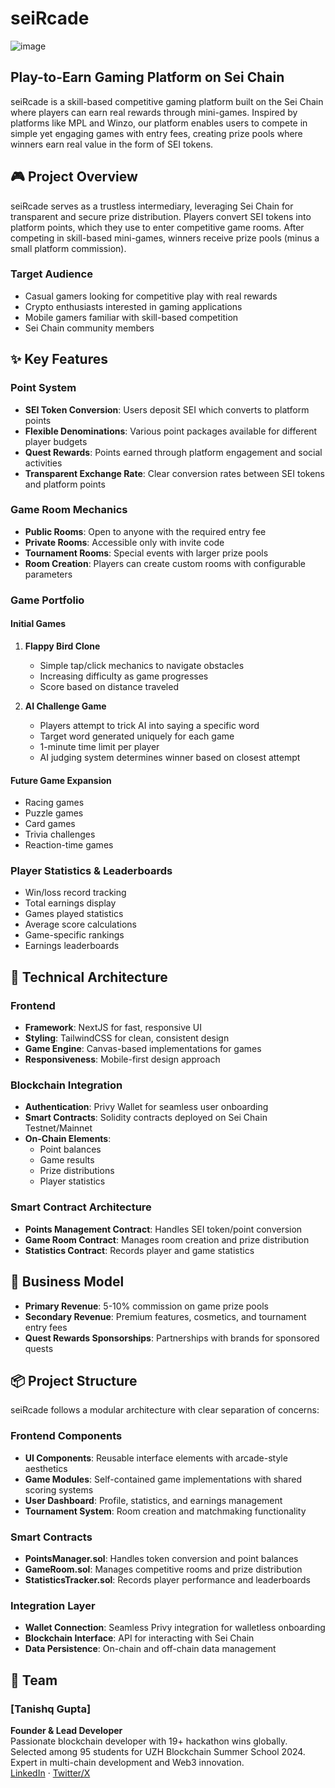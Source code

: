 # seiRcade

![image](https://github.com/user-attachments/assets/cdfc398c-4e01-4369-9eb5-5057eb99a3d8)

## Play-to-Earn Gaming Platform on Sei Chain

seiRcade is a skill-based competitive gaming platform built on the Sei Chain where players can earn real rewards through mini-games. Inspired by platforms like MPL and Winzo, our platform enables users to compete in simple yet engaging games with entry fees, creating prize pools where winners earn real value in the form of SEI tokens.

## 🎮 Project Overview

seiRcade serves as a trustless intermediary, leveraging Sei Chain for transparent and secure prize distribution. Players convert SEI tokens into platform points, which they use to enter competitive game rooms. After competing in skill-based mini-games, winners receive prize pools (minus a small platform commission).

### Target Audience
- Casual gamers looking for competitive play with real rewards
- Crypto enthusiasts interested in gaming applications
- Mobile gamers familiar with skill-based competition
- Sei Chain community members

## ✨ Key Features

### Point System
- **SEI Token Conversion**: Users deposit SEI which converts to platform points
- **Flexible Denominations**: Various point packages available for different player budgets
- **Quest Rewards**: Points earned through platform engagement and social activities
- **Transparent Exchange Rate**: Clear conversion rates between SEI tokens and platform points

### Game Room Mechanics
- **Public Rooms**: Open to anyone with the required entry fee
- **Private Rooms**: Accessible only with invite code
- **Tournament Rooms**: Special events with larger prize pools
- **Room Creation**: Players can create custom rooms with configurable parameters

### Game Portfolio

#### Initial Games
1. **Flappy Bird Clone**
   - Simple tap/click mechanics to navigate obstacles
   - Increasing difficulty as game progresses
   - Score based on distance traveled

2. **AI Challenge Game**
   - Players attempt to trick AI into saying a specific word
   - Target word generated uniquely for each game
   - 1-minute time limit per player
   - AI judging system determines winner based on closest attempt

#### Future Game Expansion
- Racing games
- Puzzle games
- Card games
- Trivia challenges
- Reaction-time games

### Player Statistics & Leaderboards
- Win/loss record tracking
- Total earnings display
- Games played statistics
- Average score calculations
- Game-specific rankings
- Earnings leaderboards

## 🔧 Technical Architecture

### Frontend
- **Framework**: NextJS for fast, responsive UI
- **Styling**: TailwindCSS for clean, consistent design
- **Game Engine**: Canvas-based implementations for games
- **Responsiveness**: Mobile-first design approach

### Blockchain Integration
- **Authentication**: Privy Wallet for seamless user onboarding
- **Smart Contracts**: Solidity contracts deployed on Sei Chain Testnet/Mainnet
- **On-Chain Elements**:
  - Point balances
  - Game results
  - Prize distributions
  - Player statistics

### Smart Contract Architecture
- **Points Management Contract**: Handles SEI token/point conversion
- **Game Room Contract**: Manages room creation and prize distribution
- **Statistics Contract**: Records player and game statistics

## 💼 Business Model

- **Primary Revenue**: 5-10% commission on game prize pools
- **Secondary Revenue**: Premium features, cosmetics, and tournament entry fees
- **Quest Rewards Sponsorships**: Partnerships with brands for sponsored quests

## 📦 Project Structure

seiRcade follows a modular architecture with clear separation of concerns:

### Frontend Components
- **UI Components**: Reusable interface elements with arcade-style aesthetics
- **Game Modules**: Self-contained game implementations with shared scoring systems
- **User Dashboard**: Profile, statistics, and earnings management
- **Tournament System**: Room creation and matchmaking functionality

### Smart Contracts
- **PointsManager.sol**: Handles token conversion and point balances
- **GameRoom.sol**: Manages competitive rooms and prize distribution
- **StatisticsTracker.sol**: Records player performance and leaderboards

### Integration Layer
- **Wallet Connection**: Seamless Privy integration for walletless onboarding
- **Blockchain Interface**: API for interacting with Sei Chain
- **Data Persistence**: On-chain and off-chain data management

## 👥 Team

### [Tanishq Gupta]
**Founder & Lead Developer**  
Passionate blockchain developer with 19+ hackathon wins globally. Selected among 95 students for UZH Blockchain Summer School 2024. Expert in multi-chain development and Web3 innovation.  
[LinkedIn](https://www.linkedin.com/in/tanishqgupta-tech/) · [Twitter/X](https://x.com/Tanishqistaken)
